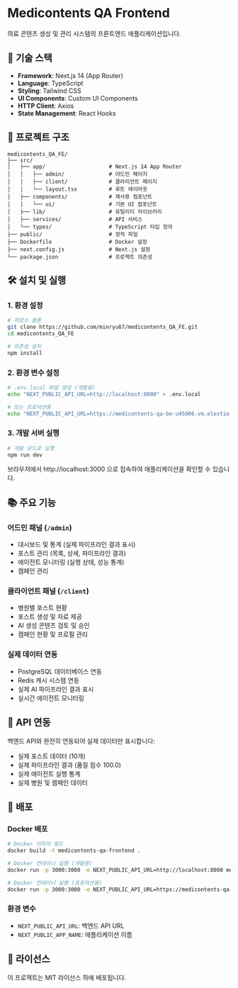 # Medicontents QA Frontend

의료 콘텐츠 생성 및 관리 시스템의 프론트엔드 애플리케이션입니다.

## 🚀 기술 스택

- **Framework**: Next.js 14 (App Router)
- **Language**: TypeScript
- **Styling**: Tailwind CSS
- **UI Components**: Custom UI Components
- **HTTP Client**: Axios
- **State Management**: React Hooks

## 📁 프로젝트 구조

```
medicontents_QA_FE/
├── src/
│   ├── app/                    # Next.js 14 App Router
│   │   ├── admin/              # 어드민 페이지
│   │   ├── client/             # 클라이언트 페이지
│   │   └── layout.tsx          # 루트 레이아웃
│   ├── components/             # 재사용 컴포넌트
│   │   └── ui/                 # 기본 UI 컴포넌트
│   ├── lib/                    # 유틸리티 라이브러리
│   ├── services/               # API 서비스
│   └── types/                  # TypeScript 타입 정의
├── public/                     # 정적 파일
├── Dockerfile                  # Docker 설정
├── next.config.js              # Next.js 설정
└── package.json                # 프로젝트 의존성
```

## 🛠️ 설치 및 실행

### 1. 환경 설정

```bash
# 저장소 클론
git clone https://github.com/minryu87/medicontents_QA_FE.git
cd medicontents_QA_FE

# 의존성 설치
npm install
```

### 2. 환경 변수 설정

```bash
# .env.local 파일 생성 (개발용)
echo "NEXT_PUBLIC_API_URL=http://localhost:8000" > .env.local

# 또는 프로덕션용
echo "NEXT_PUBLIC_API_URL=https://medicontents-qa-be-u45006.vm.elestio.app" > .env.local
```

### 3. 개발 서버 실행

```bash
# 개발 모드로 실행
npm run dev
```

브라우저에서 http://localhost:3000 으로 접속하여 애플리케이션을 확인할 수 있습니다.

## 📚 주요 기능

### 어드민 패널 (`/admin`)
- 대시보드 및 통계 (실제 파이프라인 결과 표시)
- 포스트 관리 (목록, 상세, 파이프라인 결과)
- 에이전트 모니터링 (실행 상태, 성능 통계)
- 캠페인 관리

### 클라이언트 패널 (`/client`)
- 병원별 포스트 현황
- 포스트 생성 및 자료 제공
- AI 생성 콘텐츠 검토 및 승인
- 캠페인 현황 및 프로필 관리

### 실제 데이터 연동
- PostgreSQL 데이터베이스 연동
- Redis 캐시 시스템 연동
- 실제 AI 파이프라인 결과 표시
- 실시간 에이전트 모니터링

## 🔧 API 연동

백엔드 API와 완전히 연동되어 실제 데이터만 표시합니다:

- 실제 포스트 데이터 (10개)
- 실제 파이프라인 결과 (품질 점수 100.0)
- 실제 에이전트 실행 통계
- 실제 병원 및 캠페인 데이터

## 🚀 배포

### Docker 배포

```bash
# Docker 이미지 빌드
docker build -t medicontents-qa-frontend .

# Docker 컨테이너 실행 (개발용)
docker run -p 3000:3000 -e NEXT_PUBLIC_API_URL=http://localhost:8000 medicontents-qa-frontend

# Docker 컨테이너 실행 (프로덕션용)
docker run -p 3000:3000 -e NEXT_PUBLIC_API_URL=https://medicontents-qa-be-u45006.vm.elestio.app medicontents-qa-frontend
```

### 환경 변수

- `NEXT_PUBLIC_API_URL`: 백엔드 API URL
- `NEXT_PUBLIC_APP_NAME`: 애플리케이션 이름

## 📄 라이선스

이 프로젝트는 MIT 라이선스 하에 배포됩니다.